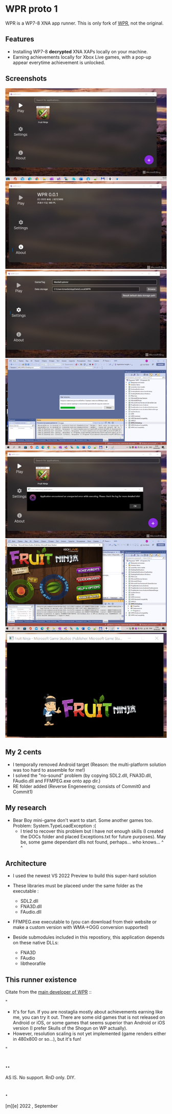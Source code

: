 # WPR proto 1

WPR is a WP7-8 XNA app runner. This is only fork of [WPR](https://github.com/8212369/WPR), not the original. 


## Features

- Installing WP7-8 **decrypted** XNA XAPs locally on your machine.
- Earning achievements locally for Xbox Live games, with a pop-up appear everytime achievement is unlocked.


## Screenshots

![Shot 1](Images/shot1.png)
![Shot 2](Images/shot2.png)
![Shot 3](Images/shot3.png)
![Shot 4](Images/shot4.png)
![Shot 5](Images/shot5.png)
![Shot 6](Images/shot6.png)
![Shot 7](Images/shot7.png)


## My 2 cents

- I temporally removed Android target (Reason: the multi-platform solution was too hard to assemble for me!)
- I solved the "no-sound" problem (by copying SDL2.dll, FNA3D.dll, FAudio.dll and FFMPEG.exe onto app dir.)
- RE folder added (Reverse Engeneering; consists of Commit0 and Commit1)

## My research

- Bear Boy mini-game don't want to start. Some another games too. Problem: System.TypeLoadException :( 
  * I tried to recover this problem but I have not enough skills (I created the DOCs folder and placed Exceptions.txt for future purposes). May be, some game dependant dlls not found, perhaps... who knows... ^ ^

    
## Architecture 

- I used the newest VS 2022 Preview to build this super-hard solution
- These libraries must be placeed under the same folder as the executable :
  * SDL2.dll
  * FNA3D.dll
  * FAudio.dll

- FFMPEG.exe executable to (you can download from their website or make a custom version with WMA->OGG conversion supported)

- Beside submodules included in this repostiory, this application depends on these native DLLs:
    * FNA3D
    * FAudio
    * libtheorafile 

    
## This runner existence

Citate from the [main developer of WPR](https://github.com/8212369/) ::

"

- It's for fun. If you are nostaglia mostly about achievements earning like me, you can try it out. There are some old games that is not released on Android or iOS, or some games that seems superior than Android or iOS version (I prefer Skulls of the Shogun on WP actually).
- However, resolution scaling is not yet implemented (game renders either in 480x800 or so...), but it's fun!

"


## ..

AS IS. No support. RnD only. DIY.


## .

[m][e] 2022 , September


